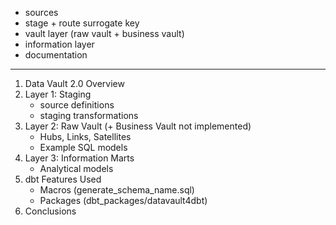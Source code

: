 - sources
- stage + route surrogate key
- vault layer (raw vault + business vault)
- information layer
- documentation

---

1. Data Vault 2.0 Overview
1. Layer 1: Staging
   - source definitions
   - staging transformations
1. Layer 2: Raw Vault (+ Business Vault not implemented)
   - Hubs, Links, Satellites
   - Example SQL models
1. Layer 3: Information Marts
   - Analytical models
1. dbt Features Used
   - Macros (generate_schema_name.sql)
   - Packages (dbt_packages/datavault4dbt)
1. Conclusions